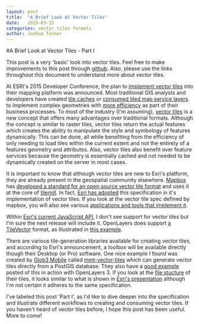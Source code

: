 ```yaml
---
layout: post
title:  "A Brief Look At Vector Tiles"
date:   2015-03-15
categories: vector_tiles formats
author: Joshua Tanner
---
```


#A Brief Look at Vector Tiles - Part I

This post is a very 'basic' look into vector tiles.  Feel free to make improvements to this post through [github](https://github.com/tannerjt/blog_posts/blob/master/vector_tiles.md).  Also, please use the links throughout this document to understand more about vector tiles. 

At ESRI's 2015 Developer Conference, the plan to [implement vector tiles](http://video.esri.com/watch/4215/smart-mapping-with-vector-map-tiles) into their mapping platform was announced.  Most traditional GIS analysts and developers have created [tile caches](http://resources.arcgis.com/en/help/main/10.2/index.html#//001700000189000000) or [consumed tiled map service layers](https://developers.arcgis.com/javascript/jsapi/arcgistiledmapservicelayer-amd.html) to implement complex geometries with [more efficiency](http://www.usgs.gov/faq/categories/9860/3604) as part of their business processes.  To most of the industry (I'm assuming), [vector tiles](http://wiki.openstreetmap.org/wiki/Vector_tiles) is a new concept that offers many advantages over traditional formats.  Although the concept is similar to raster tiles, vector tiles return the actual features which creates the ability to manipulate the style and symbology of features dynamically.  This can be done, all while benefiting from the efficiency of only needing to load tiles within the current extent and not the entirety of a features geometry and attributes.  Also, vector tiles also benefit over feature services because the geometry is essentially cached and not needed to be dynamically created on the server in most cases.

It is important to know that although vector tiles are new to Esri's platform, they are already present in the geospatial community elsewhere.  [Mapbox](https://www.mapbox.com/)  has [developed a standard for an open source vector tile format](https://www.mapbox.com/blog/vector-tiles/) and uses it at the core of [tilemill](https://www.mapbox.com/tilemill/).  In fact, [Esri has adopted](https://www.mapbox.com/blog/vector-tile-adoption/) this specification in it's implementation of vector tiles.  If you look at the vector tile spec defined by mapbox, you will also see various [applications and tools that implement it](https://github.com/mapbox/vector-tile-spec/wiki/Implementations).

Within [Esri's current JavaScript API](https://developers.arcgis.com/javascript/jsapi/), I don't see support for vector tiles but I'm sure the next release will include it.  OpenLayers  does support [a TileVector](http://openlayers.org/en/v3.3.0/apidoc/ol.source.TileVector.html) format, as illustrated in [this example](http://openlayers.org/en/v3.3.0/examples/tile-vector.html).

There are various tile-generation libraries available for creating vector tiles, and according to Esri's announcement, a toolbox will be available directly though their Desktop (or Pro) software.  One nice example I found was created by [Glob3 Mobile](https://github.com/glob3mobile) called [mmt-vector-tiles](https://github.com/glob3mobile/mmt-vector-tiles) which can generate vector tiles directly from a PostGIS database.  They also have a [good example](http://wb.glob3mobile.com/vl/index_lux.html) posted of this in action with OpenLayers 3.  If you look at the [file stucture](http://igosoftware.dyndns.org:8000/vectorial/lux_buildings_LEVELS_12-18_MERCATOR/GEOJSON/) of their tiles, it looks similar to what is shown in [Esri's presentation](http://video.esri.com/watch/4215/smart-mapping-with-vector-map-tiles) although I'm not certain it adheres to the same specification.

I've labeled this post 'Part I', as I'd like to dive deeper into the specification and illustrate different workflows to creating and consuming vector tiles.  If you haven't heard of vector tiles before, I hope this post has been useful.  More to come!

